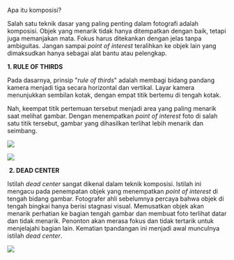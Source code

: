 Apa itu komposisi?

Salah satu teknik dasar yang paling penting dalam fotografi adalah komposisi. Objek yang menarik tidak hanya ditempatkan dengan baik, tetapi juga memanjakan mata. Fokus harus ditekankan dengan jelas tanpa ambiguitas. Jangan sampai _point of interest_ teralihkan ke objek lain yang dimaksudkan hanya sebagai alat bantu atau pelengkap.

**1. RULE OF THIRDS**

Pada dasarnya, prinsip "_rule of thirds_" adalah membagi bidang pandang kamera menjadi tiga secara horizontal dan vertikal. Layar kamera menunjukkan sembilan kotak, dengan empat titik bertemu di tengah kotak.

Nah, keempat titik pertemuan tersebut menjadi area yang paling menarik saat melihat gambar. Dengan menempatkan _point of interest_ foto di salah satu titik tersebut, gambar yang dihasilkan terlihat lebih menarik dan seimbang.

![](https://tempoinstitute.s3-ap-southeast-1.amazonaws.com/uploads/images/general/2022/07/Picture1.png)

![](https://tempoinstitute.s3-ap-southeast-1.amazonaws.com/uploads/images/general/2022/09/Screenshot%20(865).png)

 **2. DEAD CENTER**

Istilah _dead center_ sangat dikenal dalam teknik komposisi. Istilah ini mengacu pada penempatan objek yang menempatkan _point of interest_ di tengah bidang gambar. Fotografer ahli sebelumnya percaya bahwa objek di tengah bingkai hanya berisi stagnasi visual. Memusatkan objek akan menarik perhatian ke bagian tengah gambar dan membuat foto terlihat datar dan tidak menarik. Penonton akan merasa fokus dan tidak tertarik untuk menjelajahi bagian lain. Kematian tpandangan ini menjadi awal munculnya istilah _dead center_.

![](https://tempoinstitute.s3-ap-southeast-1.amazonaws.com/uploads/images/general/2022/09/Screenshot%20(866).png)